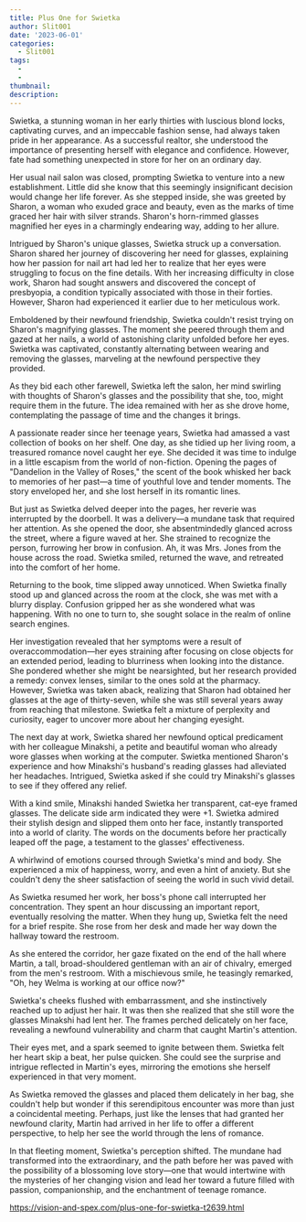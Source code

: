 ```yaml
---
title: Plus One for Swietka
author: Slit001
date: '2023-06-01'
categories:
  - Slit001
tags:
  - 
  - 
thumbnail: 
description: 
---
```


Swietka, a stunning woman in her early thirties with luscious blond locks, captivating curves, and an impeccable fashion sense, had always taken pride in her appearance. As a successful realtor, she understood the importance of presenting herself with elegance and confidence. However, fate had something unexpected in store for her on an ordinary day.

Her usual nail salon was closed, prompting Swietka to venture into a new establishment. Little did she know that this seemingly insignificant decision would change her life forever. As she stepped inside, she was greeted by Sharon, a woman who exuded grace and beauty, even as the marks of time graced her hair with silver strands. Sharon's horn-rimmed glasses magnified her eyes in a charmingly endearing way, adding to her allure.

Intrigued by Sharon's unique glasses, Swietka struck up a conversation. Sharon shared her journey of discovering her need for glasses, explaining how her passion for nail art had led her to realize that her eyes were struggling to focus on the fine details. With her increasing difficulty in close work, Sharon had sought answers and discovered the concept of presbyopia, a condition typically associated with those in their forties. However, Sharon had experienced it earlier due to her meticulous work.

Emboldened by their newfound friendship, Swietka couldn't resist trying on Sharon's magnifying glasses. The moment she peered through them and gazed at her nails, a world of astonishing clarity unfolded before her eyes. Swietka was captivated, constantly alternating between wearing and removing the glasses, marveling at the newfound perspective they provided.

As they bid each other farewell, Swietka left the salon, her mind swirling with thoughts of Sharon's glasses and the possibility that she, too, might require them in the future. The idea remained with her as she drove home, contemplating the passage of time and the changes it brings.

A passionate reader since her teenage years, Swietka had amassed a vast collection of books on her shelf. One day, as she tidied up her living room, a treasured romance novel caught her eye. She decided it was time to indulge in a little escapism from the world of non-fiction. Opening the pages of "Dandelion in the Valley of Roses," the scent of the book whisked her back to memories of her past—a time of youthful love and tender moments. The story enveloped her, and she lost herself in its romantic lines.

But just as Swietka delved deeper into the pages, her reverie was interrupted by the doorbell. It was a delivery—a mundane task that required her attention. As she opened the door, she absentmindedly glanced across the street, where a figure waved at her. She strained to recognize the person, furrowing her brow in confusion. Ah, it was Mrs. Jones from the house across the road. Swietka smiled, returned the wave, and retreated into the comfort of her home.

Returning to the book, time slipped away unnoticed. When Swietka finally stood up and glanced across the room at the clock, she was met with a blurry display. Confusion gripped her as she wondered what was happening. With no one to turn to, she sought solace in the realm of online search engines.

Her investigation revealed that her symptoms were a result of overaccommodation—her eyes straining after focusing on close objects for an extended period, leading to blurriness when looking into the distance. She pondered whether she might be nearsighted, but her research provided a remedy: convex lenses, similar to the ones sold at the pharmacy. However, Swietka was taken aback, realizing that Sharon had obtained her glasses at the age of thirty-seven, while she was still several years away from reaching that milestone. Swietka felt a mixture of perplexity and curiosity, eager to uncover more about her changing eyesight.

The next day at work, Swietka shared her newfound optical predicament with her colleague Minakshi, a petite and beautiful woman who already wore glasses when working at the computer. Swietka mentioned Sharon's experience and how Minakshi's husband's reading glasses had alleviated her headaches. Intrigued, Swietka asked if she could try Minakshi's glasses to see if they offered any relief.

With a kind smile, Minakshi handed Swietka her transparent, cat-eye framed glasses. The delicate side arm indicated they were +1. Swietka admired their stylish design and slipped them onto her face, instantly transported into a world of clarity. The words on the documents before her practically leaped off the page, a testament to the glasses' effectiveness.

A whirlwind of emotions coursed through Swietka's mind and body. She experienced a mix of happiness, worry, and even a hint of anxiety. But she couldn't deny the sheer satisfaction of seeing the world in such vivid detail.

As Swietka resumed her work, her boss's phone call interrupted her concentration. They spent an hour discussing an important report, eventually resolving the matter. When they hung up, Swietka felt the need for a brief respite. She rose from her desk and made her way down the hallway toward the restroom.

As she entered the corridor, her gaze fixated on the end of the hall where Martin, a tall, broad-shouldered gentleman with an air of chivalry, emerged from the men's restroom. With a mischievous smile, he teasingly remarked, "Oh, hey Welma is working at our office now?"

Swietka's cheeks flushed with embarrassment, and she instinctively reached up to adjust her hair. It was then she realized that she still wore the glasses Minakshi had lent her. The frames perched delicately on her face, revealing a newfound vulnerability and charm that caught Martin's attention.

Their eyes met, and a spark seemed to ignite between them. Swietka felt her heart skip a beat, her pulse quicken. She could see the surprise and intrigue reflected in Martin's eyes, mirroring the emotions she herself experienced in that very moment.

As Swietka removed the glasses and placed them delicately in her bag, she couldn't help but wonder if this serendipitous encounter was more than just a coincidental meeting. Perhaps, just like the lenses that had granted her newfound clarity, Martin had arrived in her life to offer a different perspective, to help her see the world through the lens of romance.

In that fleeting moment, Swietka's perception shifted. The mundane had transformed into the extraordinary, and the path before her was paved with the possibility of a blossoming love story—one that would intertwine with the mysteries of her changing vision and lead her toward a future filled with passion, companionship, and the enchantment of teenage romance.

https://vision-and-spex.com/plus-one-for-swietka-t2639.html
